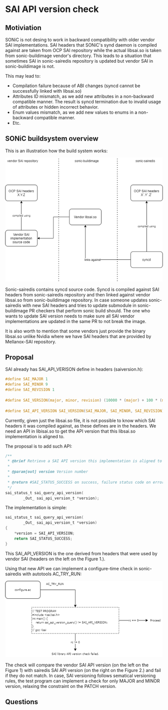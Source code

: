 # SAI API version check

## Motiviation

SONiC is not desing to work in backward compatibility with older vendor SAI implementations.
SAI headers that SONiC's synd daemon is compiled against are taken from OCP SAI repository while
the actual libsai.so is taken from sonic-buildimage vendor's directory. This leads to a situation
that sometimes SAI in sonic-sairedis repository is updated but vendor SAI in sonic-buildimage is not.

This may lead to:
  - Compilation failure because of ABI changes (syncd cannot be successfully linked with libsai.so)
  - Attributes ID mismatch, as we add new attributes in a non-backward compatible manner. The result is syncd termination due to invalid usage of attributes or hidden incorrect behavior.
  - Enum values mismatch, as we add new values to enums in a non-backward compatible manner.
  - Etc.


## SONiC buildsystem overview

This is an illustration how the build system works:

<p align=center>
<img src="img/sai-sonic-build-system.drawio.png" alt="Figure 1. SONiC build">
</p>

Sonic-sairedis contains syncd source code. Syncd is compiled against SAI headers from sonic-sairedis repository and then linked against vendor libsai.so from sonic-buildimage repository.
In case someone updates sonic-sairedis with new SAI headers and tries to update submodule in sonic-buildimage PR checkers that perform sonic build should.
The one who wants to update SAI version needs to make sure all SAI vendor implementations are updated in the same PR to not break the image.
 
It is also worth to mention that some vendors just provide the binary libsai.so unlike Nvidia where we have SAI headers that are provided by Mellanox-SAI repository.

## Proposal

SAI already has SAI_API_VERISON define in headers (saiversion.h):

```c
#define SAI_MAJOR 1 
#define SAI_MINOR 9
#define SAI_REVISION 1

#define SAI_VERSION(major, minor, revision) (10000 * (major) + 100 * (minor) + (revision))

#define SAI_API_VERSION SAI_VERSION(SAI_MAJOR, SAI_MINOR, SAI_REVISION)
```

Currently, given just the libsai.so file, it is not possible to know which SAI headers it was compiled against, as these defines are in the headers.
We need an API in libisai.so to get the API version that this libsai.so implementation is aligned to.

The proposal is to add such API:

```c
/**
 * @brief Retrieve a SAI API version this implementation is aligned to
 *
 * @param[out] version Version number
 *
 * @return #SAI_STATUS_SUCCESS on success, failure status code on error
 */
sai_status_t sai_query_api_version(
        _Out_ sai_api_version_t *version);
```

The implementation is simple:

```c
sai_status_t sai_query_api_version(
        _Out_ sai_api_version_t *version)
{
    *version = SAI_API_VERSION;
    return SAI_STATUS_SUCCESS;
}
```
 
This SAI_API_VERSION is the one derived from headers that were used by vendor SAI (headers on the left on the Figure 1.).

Using that new API we can implement a configure-time check in sonic-sairedis with autotools AC_TRY_RUN:

<p align=center>
<img src="img/sonic-sairedis-check.drawio.png" alt="Figure 2. SONiC sairedis check">
</p>

The check will compare the vendor SAI API version (on the left on the Figure 1) with sairedis SAI API version (on the right on the Figure 2.) and fail if they do not match.
In case, SAI versioning follows sematical versioning rules, the test program can implement a check for only MAJOR and MINOR version, relaxing the constraint on the PATCH version.

## Questions
